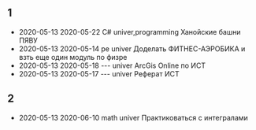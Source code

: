 ## 1
- 2020-05-13 2020-05-22 C# univer,programming Ханойские башни ПЯВУ
- 2020-05-13 2020-05-14 pe univer Доделать ФИТНЕС-АЭРОБИКА и взть еще один модуль по физре
- 2020-05-13 2020-05-18 --- univer ArcGis Online по ИСТ
- 2020-05-13 2020-05-17 --- univer Реферат ИСТ
## 2
- 2020-05-13 2020-06-10 math univer Практиковаться с интегралами
